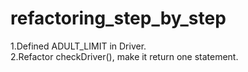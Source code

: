 # refactoring_step_by_step
1.Defined ADULT_LIMIT in Driver.  
2.Refactor checkDriver(), make it return one statement. 